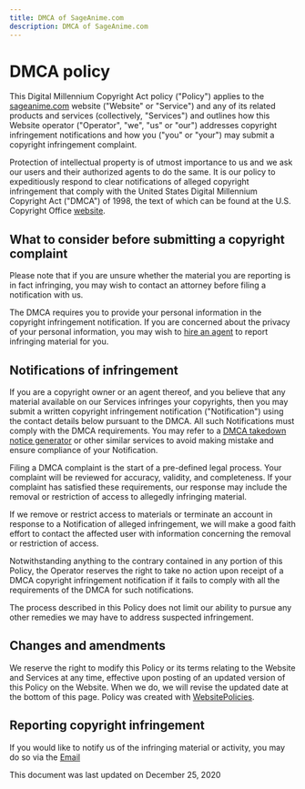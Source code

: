 ```yaml
---
title: DMCA of SageAnime.com
description: DMCA of SageAnime.com
---
```

<h1>DMCA policy</h1>
<p>This Digital Millennium Copyright Act policy (&quot;Policy&quot;) applies to the <a target="_blank" rel="nofollow" href="https://sageanime.com">sageanime.com</a> website (&quot;Website&quot; or &quot;Service&quot;) and any of its related products and services (collectively, &quot;Services&quot;) and outlines how this Website operator (&quot;Operator&quot;, &quot;we&quot;, &quot;us&quot; or &quot;our&quot;) addresses copyright infringement notifications and how you (&quot;you&quot; or &quot;your&quot;) may submit a copyright infringement complaint.</p>
<p>Protection of intellectual property is of utmost importance to us and we ask our users and their authorized agents to do the same. It is our policy to expeditiously respond to clear notifications of alleged copyright infringement that comply with the United States Digital Millennium Copyright Act (&quot;DMCA&quot;) of 1998, the text of which can be found at the U.S. Copyright Office <a target="_blank" href="https://www.copyright.gov">website</a>.</p>
<h2>What to consider before submitting a copyright complaint</h2>
<p>Please note that if you are unsure whether the material you are reporting is in fact infringing, you may wish to contact an attorney before filing a notification with us.</p>
<p>The DMCA requires you to provide your personal information in the copyright infringement notification. If you are concerned about the privacy of your personal information, you may wish to <a target="_blank" href="https://www.copyrighted.com/professional-takedowns">hire an agent</a> to report infringing material for you.</p>
<h2>Notifications of infringement</h2>
<p>If you are a copyright owner or an agent thereof, and you believe that any material available on our Services infringes your copyrights, then you may submit a written copyright infringement notification (&quot;Notification&quot;) using the contact details below pursuant to the DMCA. All such Notifications must comply with the DMCA requirements. You may refer to a <a target="_blank" href="https://www.websitepolicies.com/create/dmca-takedown-notice">DMCA takedown notice generator</a> or other similar services to avoid making mistake and ensure compliance of your Notification.</p>
<p>Filing a DMCA complaint is the start of a pre-defined legal process. Your complaint will be reviewed for accuracy, validity, and completeness. If your complaint has satisfied these requirements, our response may include the removal or restriction of access to allegedly infringing material.</p>
<p>If we remove or restrict access to materials or terminate an account in response to a Notification of alleged infringement, we will make a good faith effort to contact the affected user with information concerning the removal or restriction of access.</p>
<p>Notwithstanding anything to the contrary contained in any portion of this Policy, the Operator reserves the right to take no action upon receipt of a DMCA copyright infringement notification if it fails to comply with all the requirements of the DMCA for such notifications.</p>
<p>The process described in this Policy does not limit our ability to pursue any other remedies we may have to address suspected infringement.</p>
<h2>Changes and amendments</h2>
<p>We reserve the right to modify this Policy or its terms relating to the Website and Services at any time, effective upon posting of an updated version of this Policy on the Website. When we do, we will revise the updated date at the bottom of this page.  Policy was created with <a style="color:inherit" target="_blank" href="https://www.websitepolicies.com/dmca-policy-generator">WebsitePolicies</a>.</p>
<h2>Reporting copyright infringement</h2>
<p>If you would like to notify us of the infringing material or activity, you may do so via the <a target="_blank" rel="nofollow" href="mailto:sageanime.com@gmail.com">Email</a> </p>
<p>This document was last updated on December 25, 2020</p>
